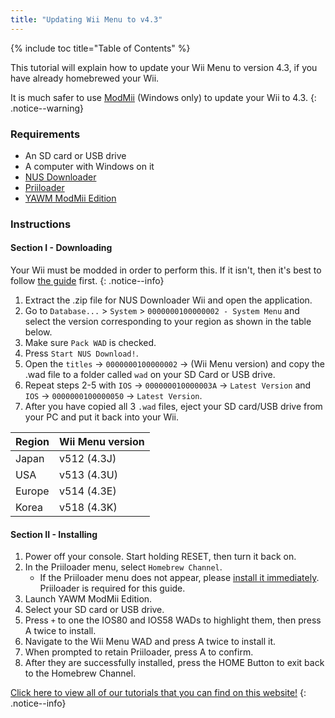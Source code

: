 ```yaml
---
title: "Updating Wii Menu to v4.3"
---
```


{% include toc title="Table of Contents" %}

This tutorial will explain how to update your Wii Menu to version 4.3, if you have already homebrewed your Wii.

It is much safer to use [ModMii](modmii) (Windows only) to update your Wii to 4.3.
{: .notice--warning}

### Requirements

* An SD card or USB drive
* A computer with Windows on it
* [NUS Downloader](https://github.com/WiiDatabase/nusdownloader/releases/latest)
* [Priiloader](priiloader)
* [YAWM ModMii Edition](https://oscwii.org/library/app/yawmme)

### Instructions

#### Section I - Downloading

Your Wii must be modded in order to perform this. If it isn't, then it's best to follow [the guide](get-started) first.
{: .notice--info}

1. Extract the .zip file for NUS Downloader Wii and open the application.
1. Go to `Database...` > `System` > `0000000100000002 - System Menu` and select the version corresponding to your region as shown in the table below.
1. Make sure `Pack WAD` is checked.
1. Press `Start NUS Download!`.
1. Open the `titles` -> `0000000100000002` -> (Wii Menu version) and copy the .wad file to a folder called `wad` on your SD Card or USB drive.
1. Repeat steps 2-5 with `IOS` -> `000000010000003A` -> `Latest Version` and `IOS` -> `0000000100000050` -> `Latest Version`.
1. After you have copied all 3 `.wad` files, eject your SD card/USB drive from your PC and put it back into your Wii.

| Region | Wii Menu version |
| ------ | ---------------- |
| Japan  | v512 (4.3J)      |
| USA    | v513 (4.3U)      |
| Europe | v514 (4.3E)      |
| Korea  | v518 (4.3K)      |

#### Section II - Installing

1. Power off your console. Start holding RESET, then turn it back on.
1. In the Priiloader menu, select `Homebrew Channel`.
    * If the Priiloader menu does not appear, please [install it immediately](priiloader). Priiloader is required for this guide.
1. Launch YAWM ModMii Edition.
1. Select your SD card or USB drive.
1. Press `+` to one the IOS80 and IOS58 WADs to highlight them, then press A twice to install.
1. Navigate to the Wii Menu WAD and press A twice to install it.
1. When prompted to retain Priiloader, press A to confirm.
1. After they are successfully installed, press the HOME Button to exit back to the Homebrew Channel.

[Click here to view all of our tutorials that you can find on this website!](site-navigation)
{: .notice--info}
